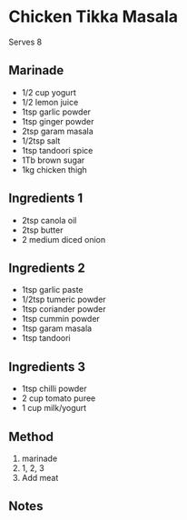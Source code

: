 # Chicken Tikka Masala

Serves 8

## Marinade

* 1/2 cup yogurt
* 1/2 lemon juice
* 1tsp garlic powder
* 1tsp ginger powder
* 2tsp garam masala
* 1/2tsp salt
* 1tsp tandoori spice
* 1Tb brown sugar
* 1kg chicken thigh

## Ingredients 1

* 2tsp canola oil
* 2tsp butter
* 2 medium diced onion

## Ingredients 2

* 1tsp garlic paste
* 1/2tsp tumeric powder
* 1tsp coriander powder
* 1tsp cummin powder
* 1tsp garam masala
* 1tsp tandoori

## Ingredients 3
* 1tsp chilli powder
* 2 cup tomato puree
* 1 cup milk/yogurt

## Method

1. marinade
2. 1, 2, 3
3. Add meat

## Notes
